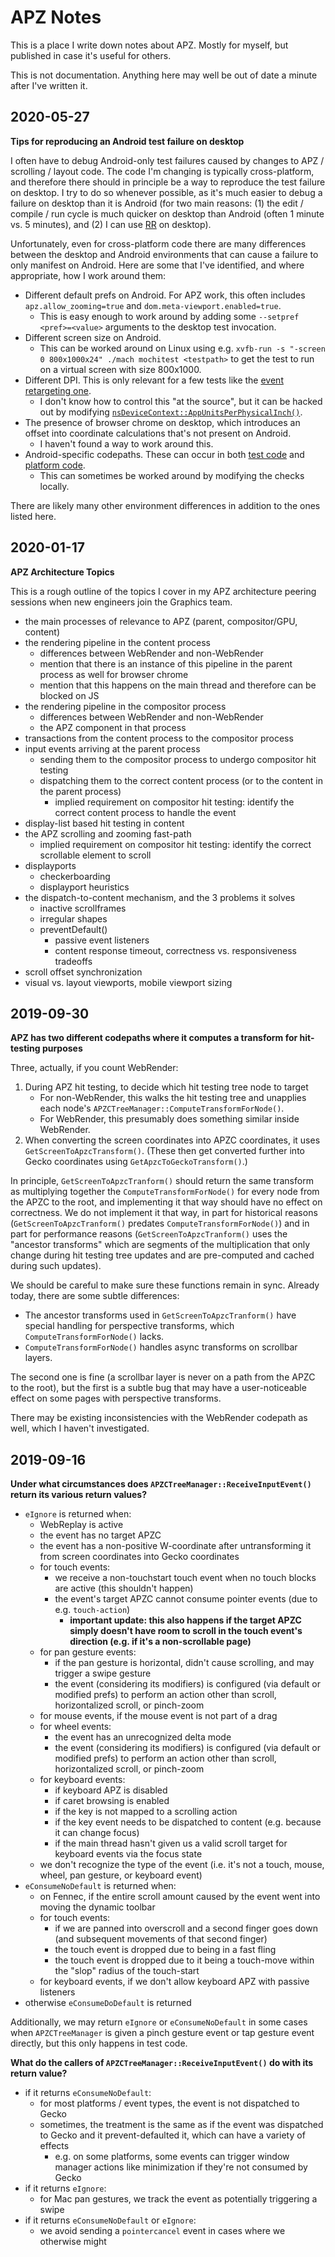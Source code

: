 # APZ Notes

This is a place I write down notes about APZ. Mostly for myself, but published in case it's useful for others.

This is not documentation. Anything here may well be out of date a minute after I've written it.

## 2020-05-27

**Tips for reproducing an Android test failure on desktop**

I often have to debug Android-only test failures caused by changes to APZ / scrolling / layout code. The code I'm changing is typically cross-platform, and therefore there should in principle be a way to reproduce the test failure on desktop. I try to do so whenever possible, as it's much easier to debug a failure on desktop than it is Android (for two main reasons: (1) the edit / compile / run cycle is much quicker on desktop than Android (often 1 minute vs. 5 minutes), and (2) I can use [RR](https://rr-project.org/) on desktop).

Unfortunately, even for cross-platform code there are many differences between the desktop and Android environments that can cause a failure to only manifest on Android. Here are some that I've identified, and where appropriate, how I work around them:

* Different default prefs on Android. For APZ work, this often includes `apz.allow_zooming=true` and `dom.meta-viewport.enabled=true`.
  * This is easy enough to work around by adding some `--setpref <pref>=<value>` arguments to the desktop test invocation.
* Different screen size on Android.
  * This can be worked around on Linux using e.g. `xvfb-run -s "-screen 0 800x1000x24" ./mach mochitest <testpath>` to get the test to run on a virtual screen with size 800x1000.
* Different DPI. This is only relevant for a few tests like the [event retargeting one](https://searchfox.org/mozilla-central/rev/bc3600def806859c31b2c7ac06e3d69271052a89/layout/base/tests/test_event_target_radius.html).
  * I don't know how to control this "at the source", but it can be hacked out by modifying [`nsDeviceContext::AppUnitsPerPhysicalInch()`](https://searchfox.org/mozilla-central/rev/bc3600def806859c31b2c7ac06e3d69271052a89/gfx/src/nsDeviceContext.h#109).
* The presence of browser chrome on desktop, which introduces an offset into coordinate calculations that's not present on Android.
  * I haven't found a way to work around this.  
* Android-specific codepaths. These can occur in both [test code](https://searchfox.org/mozilla-central/rev/bc3600def806859c31b2c7ac06e3d69271052a89/layout/base/tests/test_event_target_radius.html#113) and [platform code](https://searchfox.org/mozilla-central/rev/bc3600def806859c31b2c7ac06e3d69271052a89/gfx/layers/apz/src/AsyncPanZoomController.cpp#4542).
  * This can sometimes be worked around by modifying the checks locally.

There are likely many other environment differences in addition to the ones listed here.

## 2020-01-17

**APZ Architecture Topics**

This is a rough outline of the topics I cover in my APZ architecture peering sessions when new engineers join the Graphics team.

* the main processes of relevance to APZ (parent, compositor/GPU, content)
* the rendering pipeline in the content process
  * differences between WebRender and non-WebRender
  * mention that there is an instance of this pipeline in the parent process as well for browser chrome
  * mention that this happens on the main thread and therefore can be blocked on JS
* the rendering pipeline in the compositor process
  * differences between WebRender and non-WebRender
  * the APZ component in that process
* transactions from the content process to the compositor process
* input events arriving at the parent process
  * sending them to the compositor process to undergo compositor hit testing
  * dispatching them to the correct content process (or to the content in the parent process)
    * implied requirement on compositor hit testing: identify the correct content process to handle the event
* display-list based hit testing in content
* the APZ scrolling and zooming fast-path
  * implied requirement on compositor hit testing: identify the correct scrollable element to scroll
* displayports
  * checkerboarding
  * displayport heuristics
* the dispatch-to-content mechanism, and the 3 problems it solves
  * inactive scrollframes
  * irregular shapes
  * preventDefault()
    * passive event listeners
    * content response timeout, correctness vs. responsiveness tradeoffs
* scroll offset synchronization
* visual vs. layout viewports, mobile viewport sizing

## 2019-09-30

**APZ has two different codepaths where it computes a transform for hit-testing purposes**

Three, actually, if you count WebRender:

1. During APZ hit testing, to decide which hit testing tree node to target
   * For non-WebRender, this walks the hit testing tree and unapplies each node's `APZCTreeManager::ComputeTransformForNode()`.
   * For WebRender, this presumably does something similar inside WebRender.
1. When converting the screen coordinates into APZC coordinates, it uses `GetScreenToApzcTransform()`. (These then get converted further into Gecko coordinates using `GetApzcToGeckoTransform()`.)

In principle, `GetScreenToApzcTranform()` should return the same transform as multiplying together the `ComputeTransformForNode()` for every node from the APZC to the root, and implementing it that way should have no effect on correctness. We do not implement it that way, in part for historical reasons (`GetScreenToApzcTranform()` predates `ComputeTransformForNode()`) and in part for performance reasons (`GetScreenToApzcTranform()` uses the "ancestor transforms" which are segments of the multiplication that only change during hit testing tree updates and are pre-computed and cached during such updates).

We should be careful to make sure these functions remain in sync. Already today, there are some subtle differences:

* The ancestor transforms used in `GetScreenToApzcTranform()` have special handling for perspective transforms, which `ComputeTransformForNode()` lacks.
* `ComputeTransformForNode()` handles async transforms on scrollbar layers.

The second one is fine (a scrollbar layer is never on a path from the APZC to the root), but the first is a subtle bug that may have a user-noticeable effect on some pages with perspective transforms.

There may be existing inconsistencies with the WebRender codepath as well, which I haven't investigated.

## 2019-09-16

**Under what circumstances does `APZCTreeManager::ReceiveInputEvent()` return its various return values?**

* `eIgnore` is returned when:
  * WebReplay is active
  * the event has no target APZC
  * the event has a non-positive W-coordinate after untransforming it from screen coordinates into Gecko coordinates
  * for touch events:
    * we receive a non-touchstart touch event when no touch blocks are active (this shouldn't happen)
    * the event's target APZC cannot consume pointer events (due to e.g. `touch-action`)
      * **important update: this also happens if the target APZC simply doesn't have room to scroll in the touch event's direction (e.g. if it's a non-scrollable page)**
  * for pan gesture events:
    * if the pan gesture is horizontal, didn't cause scrolling, and may trigger a swipe gesture
    * the event (considering its modifiers) is configured (via default or modified prefs) to perform an action other than scroll, horizontalized scroll, or pinch-zoom
  * for mouse events, if the mouse event is not part of a drag
  * for wheel events:
    * the event has an unrecognized delta mode
    * the event (considering its modifiers) is configured (via default or modified prefs) to perform an action other than scroll, horizontalized scroll, or pinch-zoom
  * for keyboard events:
    * if keyboard APZ is disabled
    * if caret browsing is enabled
    * if the key is not mapped to a scrolling action
    * if the key event needs to be dispatched to content (e.g. because it can change focus)
    * if the main thread hasn't given us a valid scroll target for keyboard events via the focus state
  * we don't recognize the type of the event (i.e. it's not a touch, mouse, wheel, pan gesture, or keyboard event)
* `eConsumeNoDefault` is returned when:
  * on Fennec, if the entire scroll amount caused by the event went into moving the dynamic toolbar
  * for touch events:
    * if we are panned into overscroll and a second finger goes down (and subsequent movements of that second finger)
    * the touch event is dropped due to being in a fast fling
    * the touch event is dropped due to it being a touch-move within the "slop" radius of the touch-start
  * for keyboard events, if we don't allow keyboard APZ with passive listeners
* otherwise `eConsumeDoDefault` is returned

Additionally, we may return `eIgnore` or `eConsumeNoDefault` in some cases when `APZCTreeManager` is given a pinch gesture event or tap gesture event directly, but this only happens in test code.

**What do the callers of `APZCTreeManager::ReceiveInputEvent()` do with its return value?**

* if it returns `eConsumeNoDefault`:
  * for most platforms / event types, the event is not dispatched to Gecko
  * sometimes, the treatment is the same as if the event was dispatched to Gecko and it prevent-defaulted it, which can have a variety of effects
    * e.g. on some platforms, some events can trigger window manager actions like minimization if they're not consumed by Gecko
* if it returns `eIgnore`:
  * for Mac pan gestures, we track the event as potentially triggering a swipe
* if it returns `eConsumeNoDefault` or `eIgnore`:
  * we avoid sending a `pointercancel` event in cases where we otherwise might

